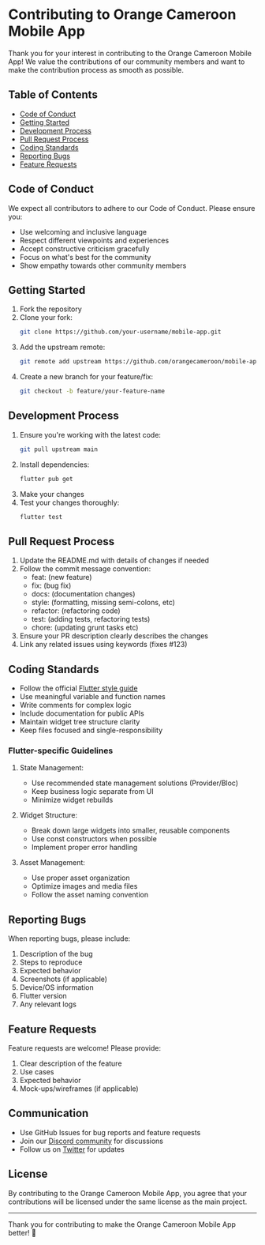 # Contributing to Orange Cameroon Mobile App

Thank you for your interest in contributing to the Orange Cameroon Mobile App! We value the contributions of our community members and want to make the contribution process as smooth as possible.

## Table of Contents
- [Code of Conduct](#code-of-conduct)
- [Getting Started](#getting-started)
- [Development Process](#development-process)
- [Pull Request Process](#pull-request-process)
- [Coding Standards](#coding-standards)
- [Reporting Bugs](#reporting-bugs)
- [Feature Requests](#feature-requests)

## Code of Conduct

We expect all contributors to adhere to our Code of Conduct. Please ensure you:
- Use welcoming and inclusive language
- Respect different viewpoints and experiences
- Accept constructive criticism gracefully
- Focus on what's best for the community
- Show empathy towards other community members

## Getting Started

1. Fork the repository
2. Clone your fork:
   ```bash
   git clone https://github.com/your-username/mobile-app.git
   ```
3. Add the upstream remote:
   ```bash
   git remote add upstream https://github.com/orangecameroon/mobile-app.git
   ```
4. Create a new branch for your feature/fix:
   ```bash
   git checkout -b feature/your-feature-name
   ```

## Development Process

1. Ensure you're working with the latest code:
   ```bash
   git pull upstream main
   ```
2. Install dependencies:
   ```bash
   flutter pub get
   ```
3. Make your changes
4. Test your changes thoroughly:
   ```bash
   flutter test
   ```

## Pull Request Process

1. Update the README.md with details of changes if needed
2. Follow the commit message convention:
   - feat: (new feature)
   - fix: (bug fix)
   - docs: (documentation changes)
   - style: (formatting, missing semi-colons, etc)
   - refactor: (refactoring code)
   - test: (adding tests, refactoring tests)
   - chore: (updating grunt tasks etc)
3. Ensure your PR description clearly describes the changes
4. Link any related issues using keywords (fixes #123)

## Coding Standards

- Follow the official [Flutter style guide](https://flutter.dev/docs/development/tools/formatting)
- Use meaningful variable and function names
- Write comments for complex logic
- Include documentation for public APIs
- Maintain widget tree structure clarity
- Keep files focused and single-responsibility

### Flutter-specific Guidelines

1. State Management:
   - Use recommended state management solutions (Provider/Bloc)
   - Keep business logic separate from UI
   - Minimize widget rebuilds

2. Widget Structure:
   - Break down large widgets into smaller, reusable components
   - Use const constructors when possible
   - Implement proper error handling

3. Asset Management:
   - Use proper asset organization
   - Optimize images and media files
   - Follow the asset naming convention

## Reporting Bugs

When reporting bugs, please include:
1. Description of the bug
2. Steps to reproduce
3. Expected behavior
4. Screenshots (if applicable)
5. Device/OS information
6. Flutter version
7. Any relevant logs

## Feature Requests

Feature requests are welcome! Please provide:
1. Clear description of the feature
2. Use cases
3. Expected behavior
4. Mock-ups/wireframes (if applicable)

## Communication

- Use GitHub Issues for bug reports and feature requests
- Join our [Discord community](https://discord.gg/orangecameroon) for discussions
- Follow us on [Twitter](https://twitter.com/orangecameroon) for updates

## License

By contributing to the Orange Cameroon Mobile App, you agree that your contributions will be licensed under the same license as the main project.

---

Thank you for contributing to make the Orange Cameroon Mobile App better! 🎉
